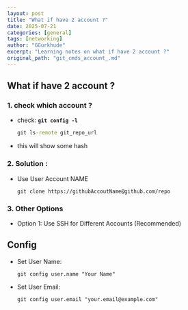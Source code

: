 ```yaml
---
layout: post
title: "What if have 2 account ?"
date: 2025-07-21
categories: [general]
tags: [networking]
author: "GGurkhude"
excerpt: "Learning notes on what if have 2 account ?"
original_path: "git_cmds_account_.md"
---
```


## What if have 2 account ?

### 1. check which account ?
   - check: **`git config -l`**
      ```cmd
      git ls-remote git_repo_url
      ```
   - this will show some hash
   
### 2. Solution :
   - Use User Account NAME 
      ```
      git clone https://githubAccoutName@github.com/repo
      ```
### 3. Other Options 
  - Option 1: Use SSH for Different Accounts (Recommended)

## Config
   - Set User Name:
      ```
      git config user.name "Your Name"
      ```
   - Set User Email:
     ```
     git config user.email "your.email@example.com"
     ```